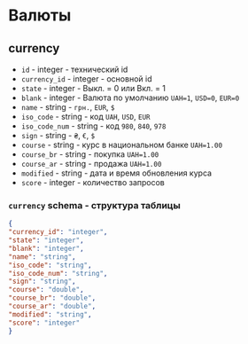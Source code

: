 # Валюты
## currency
- `id` - integer - технический id
- `currency_id` - integer - основной id
- `state` - integer - Выкл. = 0 или Вкл. = 1
- `blank` - integer - Валюта по умолчанию `UAH=1`, `USD=0`, `EUR=0`
- `name` - string - `грн.`, `EUR`, `$`
- `iso_code` - string - код `UAH`, `USD`, `EUR`
- `iso_code_num` - string - код `980`, `840`, `978`
- `sign` - string - `₴`, `€`, `$`
- `course` - string - курс в национальном банке `UAH=1.00`
- `course_br` - string - покупка `UAH=1.00`
- `course_ar` - string - продажа `UAH=1.00`
- `modified` - string - дата и время обновления курса
 - `score` - integer - количество запросов
### `currency` schema - структура таблицы
```json
{
"currency_id": "integer",
"state": "integer",
"blank": "integer",
"name": "string",
"iso_code": "string",
"iso_code_num": "string",
"sign": "string",
"course": "double",
"course_br": "double",
"course_ar": "double",
"modified": "string",
"score": "integer"
}
```
 
